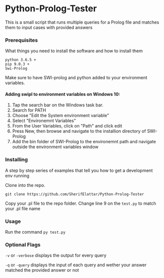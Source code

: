 # Python-Prolog-Tester
This is a small script that runs multiple queries for a Prolog file and matches them to input cases with provided answers

### Prerequisites

What things you need to install the software and how to install them

```
python 3.6.5 +
pip 9.0.3 +
Swi-Prolog
```

Make sure to have SWI-prolog and python added to your environment variables. 
#### Adding swipl to environment variables on Windows 10:
1. Tap the search bar on the Windows task bar.
2. Search for PATH
3. Choose "Edit the System environment variable"
4. Select "Environemnt Variables"
5. From the User Variables, click on "Path" and click edit
6. Press New, then browse and navigate to the installion directory of SWI-Prolog
7. Add the bin folder of SWI-Prolog to the environemnt path and navigate outside the environment variables window

### Installing

A step by step series of examples that tell you how to get a development env running

Clone into the repo.

```
git clone https://github.com/SherifElattar/Python-Prolog-Tester
```

Copy your .pl file to the repo folder.
Change line 9 on the ```test.py``` to match your .pl file name

### Usage
Run the command ```py test.py```

### Optional Flags
```-v``` or ```-verbose``` displays the output for every query

```-q``` or ```-query``` displays the input of each query and wether your answer matched the provided answer or not

